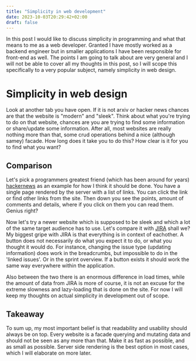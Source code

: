 ```yaml
---
title: "Simplicity in web development"
date: 2023-10-03T20:29:42+02:00
draft: false
---
```

    
In this post I would like to discuss simplicity in programming and what that means to me as a web developer. Granted I have mostly worked as a backend engineer but in smaller applications I have been responsible for front-end as well. The points I am going to talk about are very general and I will not be able to cover all my thoughts in this post, so I will scope this specifically to a very popular subject, namely simplicity in web design.

# Simplicity in web design
Look at another tab you have open. If it is not arxiv or hacker news chances are that the website is "modern" and "sleek". Think about what you're trying to do on that website, chances are you are trying to find some information or share/update some information. After all, most websites are really nothing more than that, some crud operations behind a nice (although samey) facade. How long does it take you to do this? How clear is it for you to find what you want? 

## Comparison
Let's pick a programmers greatest friend (which has been around for years) [hackernews](https://news.ycombinator.com) as an example for how I think it should be done. You have a single page rendered by the server with a list of links. You can click the link or find other links from the site. Then down you see the points, amount of comments and details, where if you click on them you can read them. Genius right?

Now let's try a newer website which is supposed to be sleek and which a lot of the same target audience has to use. Let's compare it with [JIRA](https://www.ifuckinghatejira.com) shall we? My biggest gripe with JIRA is that everything is in context of eachother. A button does not necessarily do what you expect it to do, or what you thought it would do. For instance, changing the issue type (updating information) does work in the breadcrumbs, but impossible to do in the 'linked issues'. Or in the sprint overview. If a button exists it should work the same way everywhere within the application.

Also between the two there is an enormous difference in load times, while the amount of data from JIRA is more of course, it is not an excuse for the extreme slowness and lazy-loading that is done on the site. For now I will keep my thoughts on actual simplicity in development out of scope.

## Takeaway
To sum up, my most important belief is that readability and usability should always be on top. Every website is a facade querying and mutating data and should not be seen as any more than that. Make it as fast as possible, and as small as possible. Server side rendering is the best option in most cases, which I will elaborate on more later.

